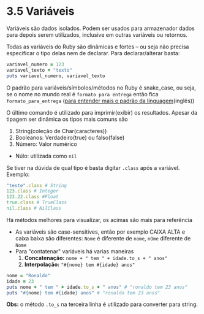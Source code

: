# 3.5 Variáveis

Variáveis são dados isolados. Podem ser usados para armazenador dados para depois serem utilizados, inclusive em outras variáveis ou retornos.

Todas as variáveis do Ruby são dinâmicas e fortes – ou seja não precisa especificar o tipo delas nem de declarar. Para declarar/alterar basta:

```ruby
variavel_numero = 123
variavel_texto = "texto"
puts variavel_numero, variavel_texto
```

O padrão para variáveis/símbolos/métodos no Ruby é snake_case, ou seja, se o nome no mundo real é `formato para entrega` então fica `formato_para_entrega` ([para entender mais o padrão da línguagem](https://rubystyle.guide)(inglês))

O último comando é utilizado para imprimir(exibir) os resultados.
Apesar da tipagem ser dinâmica os tipos mais comuns são

1. String(coleção de Char(caracteres))
2. Booleanos: Verdadeiro(true) ou falso(false)
3. Número: Valor numérico

- Núlo: utilizada como `nil`

Se tiver na dúvida de qual tipo é basta digitar `.class` após a variável. Exemplo:

```ruby
"teste".class # String
123.class # Integer
123.22.class #Float
true.class # TrueClass
nil.class # NilClass
```

Há métodos melhores para visualizar, os acimas são mais para referência

- As variáveis são case-sensitives, então por exemplo CAIXA ALTA e caixa baixa são diferentes: `Nome` é diferente de `nome`, `nOme` diferente de `Nome`
- Para "contatenar" variáveis há varias maneiras
  1.  **Concatenação:** `nome + " tem " + idade.to_s + " anos"`
  2.  **Interpolação:** `"#{nome} tem #{idade} anos"`

```ruby
nome = "Ronaldo"
idade = 23
puts nome + " tem " + idade.to_s + " anos" # "ronaldo tem 23 anos"
puts "#{nome} tem #{idade} anos" # "ronaldo tem 23 anos"
```

**Obs:** o método `.to_s` na terceira linha é utilizado para converter para string.

